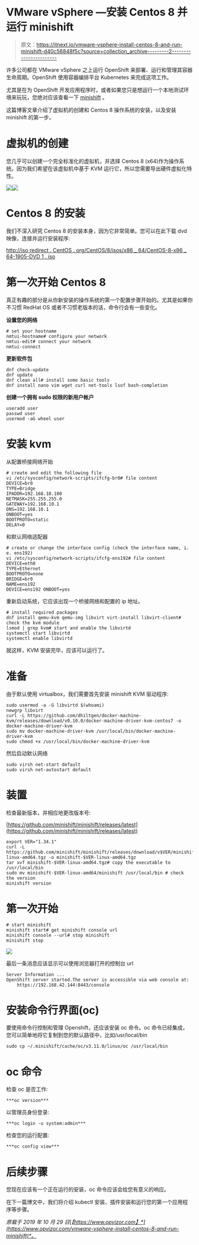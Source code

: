 # VMware vSphere —安装 Centos 8 并运行 minishift

> 原文：<https://itnext.io/vmware-vsphere-install-centos-8-and-run-minishift-d40c56848f5c?source=collection_archive---------2----------------------->

许多公司都在 VMware vSphere 之上运行 OpenShift 来部署、运行和管理其容器生命周期。OpenShift 使用容器编排平台 Kubernetes 来完成这项工作。

尤其是在为 OpenShift 开发应用程序时，或者如果您只是想运行一个本地测试环境来玩玩，您绝对应该查看一下 [minishift](https://github.com/minishift/minishift) 。

这篇博客文章介绍了虚拟机的创建和 Centos 8 操作系统的安装，以及安装 minishift 的第一步。

# 虚拟机的创建

您几乎可以创建一个完全标准化的虚拟机，并选择 Centos 8 (x64)作为操作系统。因为我们希望在该虚拟机中基于 KVM 运行它，所以您需要导出硬件虚拟化特性。

![](img/6e480c0aa8953e2c0925fda61808024e.png)![](img/6e417bcc7e03f50f629e876b007dc2e9.png)

# Centos 8 的安装

我们不深入研究 Centos 8 的安装本身，因为它非常简单。您可以在此下载 dvd 映像，连接并运行安装程序:

[http://iso redirect . CentOS . org/CentOS/8/isos/x86 _ 64/CentOS-8-x86 _ 64-1905-DVD 1 . iso](http://isoredirect.centos.org/centos/8/isos/x86_64/CentOS-8-x86_64-1905-dvd1.iso)

# 第一次开始 Centos 8

真正有趣的部分是从你新安装的操作系统的第一个配置步骤开始的。尤其是如果你不习惯 RedHat OS 或者不习惯老版本的话，命令行会有一些变化。

**设置您的网络**

```
# set your hostname 
nmtui-hostname# configure your network 
nmtui-edit# connect your network 
nmtui-connect
```

**更新软件包**

```
dnf check-update 
dnf update 
dnf clean all# install some basic tools 
dnf install nano vim wget curl net-tools lsof bash-completion
```

**创建一个拥有 sudo 权限的新用户帐户**

```
useradd user 
passwd user 
usermod -aG wheel user
```

# 安装 kvm

从配置桥接网络开始

```
# create and edit the following file 
vi /etc/sysconfig/network-scripts/ifcfg-br0# file content 
DEVICE=br0 
TYPE=Bridge 
IPADDR=192.168.10.100 
NETMASK=255.255.255.0 
GATEWAY=192.168.10.1 
DNS=192.168.10.1 
ONBOOT=yes 
BOOTPROTO=static 
DELAY=0
```

和默认网络适配器

```
# create or change the interface config (check the interface name, i. e. ens192) 
vi /etc/sysconfig/network-scripts/ifcfg-ens192# file content 
DEVICE=eth0 
TYPE=Ethernet 
BOOTPROTO=none 
BRIDGE=br0 
NAME=ens192 
DEVICE=ens192 ONBOOT=yes
```

重新启动系统，它应该出现一个桥接网络和配置的 ip 地址。

```
# install required packages 
dnf install qemu-kvm qemu-img libvirt virt-install libvirt-client# check the kvm module 
lsmod | grep kvm# start and enable the libvirtd 
systemctl start libvirtd 
systemctl enable libvirtd
```

就这样，KVM 安装完毕，应该可以运行了。

# 准备

由于默认使用 virtualbox，我们需要首先安装 minishift KVM 驱动程序:

```
sudo usermod -a -G libvirtd $(whoami)
newgrp libvirt
curl -L https://github.com/dhiltgen/docker-machine-kvm/releases/download/v0.10.0/docker-machine-driver-kvm-centos7 -o docker-machine-driver-kvm
sudo mv docker-machine-driver-kvm /usr/local/bin/docker-machine-driver-kvm
sudo chmod +x /usr/local/bin/docker-machine-driver-kvm
```

然后启动默认网络

```
sudo virsh net-start default 
sudo virsh net-autostart default
```

# 装置

检查最新版本，并相应地更改版本号:

[https://github.com/minishift/minishift/releases/latest](https://github.com/minishift/minishift/releases/latest)

```
export VER="1.34.1"
curl -L https://github.com/minishift/minishift/releases/download/v$VER/minishift-$VER-linux-amd64.tgz -o minishift-$VER-linux-amd64.tgz
tar xvf minishift-$VER-linux-amd64.tgz# copy the executable to /usr/local/bin
sudo mv minishift-$VER-linux-amd64/minishift /usr/local/bin # check the version
minishift version
```

# 第一次开始

```
# start minishift
minishift start# get minishift console url
minishift console --url# stop minishift
minishift stop
```

![](img/948cd32cd58d033a2c9359e0fbc0e436.png)

最后一条消息应该显示可以使用浏览器打开的控制台 url

```
Server Information ...
OpenShift server started.The server is accessible via web console at:
    https://192.168.42.144:8443/console
```

# 安装命令行界面(oc)

要使用命令行控制和管理 Openshift，还应该安装 oc 命令。oc 命令已经集成，您可以简单地将它复制到您的默认路径中，比如/usr/local/bin

```
sudo cp ~/.minishift/cache/oc/v3.11.0/linux/oc /usr/local/bin
```

# oc 命令

检查 oc 是否工作:

```
***oc version***
```

以管理员身份登录:

```
***oc login -u system:admin***
```

检查您的运行配置:

```
***oc config view***
```

# 后续步骤

您现在应该有一个正在运行的安装，oc 命令应该会给您有意义的响应。

在下一篇博文中，我们将介绍 kubectl 安装、插件安装和运行您的第一个应用程序等步骤。

*原载于 2019 年 10 月 29 日*[*【https://www.opvizor.com】*](https://www.opvizor.com/vmware-vsphere-install-centos-8-and-run-minishift)*。*